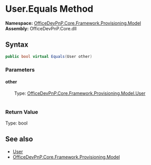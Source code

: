 # User.Equals Method  
  

**Namespace:** [OfficeDevPnP.Core.Framework.Provisioning.Model](OfficeDevPnP.Core.Framework.Provisioning.Model.md)  
**Assembly:** OfficeDevPnP.Core.dll  
## Syntax
```C#
public bool virtual Equals(User other)
```
### Parameters
#### other  
&emsp;&emsp;Type: [OfficeDevPnP.Core.Framework.Provisioning.Model.User](OfficeDevPnP.Core.Framework.Provisioning.Model.User.md)  
&emsp;&emsp;  

  

### Return Value
Type: bool  

## See also
- [User](OfficeDevPnP.Core.Framework.Provisioning.Model.User.md) 
- [OfficeDevPnP.Core.Framework.Provisioning.Model](OfficeDevPnP.Core.Framework.Provisioning.Model.md) 
